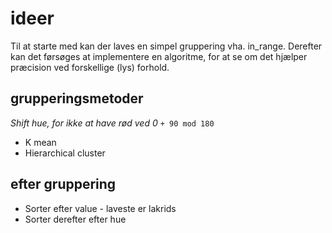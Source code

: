 # ideer
Til at starte med kan der laves en simpel gruppering vha. in_range.
Derefter kan det førsøges at implementere en algoritme, for at se om det hjælper præcision ved forskellige (lys) forhold.

## grupperingsmetoder
*Shift hue, for ikke at have rød ved 0* `+ 90 mod 180`
- K mean
- Hierarchical cluster

## efter gruppering
- Sorter efter value - laveste er lakrids
- Sorter derefter efter hue
